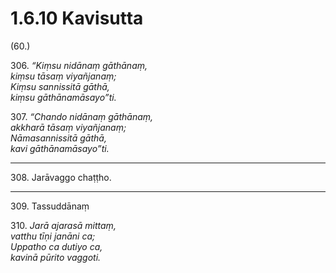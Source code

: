 

# 1.6.10 Kavisutta




(60.)

306\. _“Kiṃsu nidānaṃ gāthānaṃ,_  
_kiṃsu tāsaṃ viyañjanaṃ;_  
_Kiṃsu sannissitā gāthā,_  
_kiṃsu gāthānamāsayo”ti._  


307\. _“Chando nidānaṃ gāthānaṃ,_  
_akkharā tāsaṃ viyañjanaṃ;_  
_Nāmasannissitā gāthā,_  
_kavi gāthānamāsayo”ti._  


---

308\. Jarāvaggo chaṭṭho.



---

309\. Tassuddānaṃ



310\. _Jarā ajarasā mittaṃ,_  
_vatthu tīṇi janāni ca;_  
_Uppatho ca dutiyo ca,_  
_kavinā pūrito vaggoti._  




